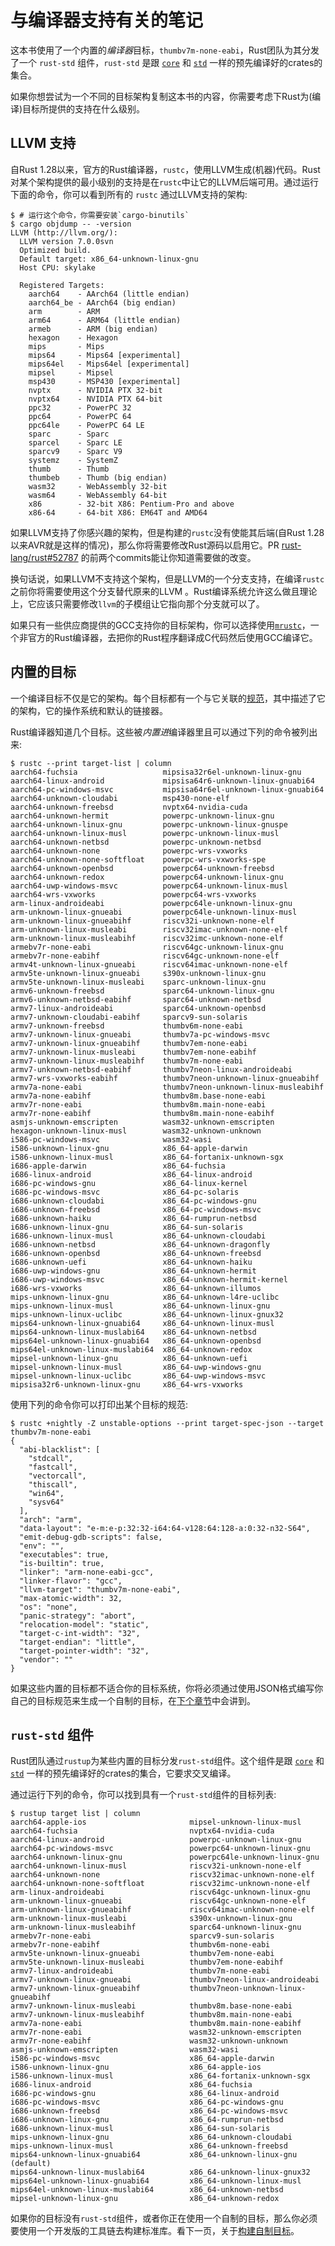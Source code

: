# 与编译器支持有关的笔记

这本书使用了一个内置的*编译器*目标，`thumbv7m-none-eabi`，Rust团队为其分发了一个 `rust-std` 组件，`rust-std` 是跟 [`core`] 和 [`std`] 一样的预先编译好的crates的集合。

[`core`]: https://doc.rust-lang.org/core/index.html
[`std`]: https://doc.rust-lang.org/std/index.html

如果你想尝试为一个不同的目标架构复制这本书的内容，你需要考虑下Rust为(编译)目标所提供的支持在什么级别。

## LLVM 支持

自Rust 1.28以来，官方的Rust编译器，`rustc`，使用LLVM生成(机器)代码。Rust对某个架构提供的最小级别的支持是在`rustc`中让它的LLVM后端可用。通过运行下面的命令，你可以看到所有的 `rustc` 通过LLVM支持的架构:

``` console
$ # 运行这个命令，你需要安装`cargo-binutils`
$ cargo objdump -- -version
LLVM (http://llvm.org/):
  LLVM version 7.0.0svn
  Optimized build.
  Default target: x86_64-unknown-linux-gnu
  Host CPU: skylake

  Registered Targets:
    aarch64    - AArch64 (little endian)
    aarch64_be - AArch64 (big endian)
    arm        - ARM
    arm64      - ARM64 (little endian)
    armeb      - ARM (big endian)
    hexagon    - Hexagon
    mips       - Mips
    mips64     - Mips64 [experimental]
    mips64el   - Mips64el [experimental]
    mipsel     - Mipsel
    msp430     - MSP430 [experimental]
    nvptx      - NVIDIA PTX 32-bit
    nvptx64    - NVIDIA PTX 64-bit
    ppc32      - PowerPC 32
    ppc64      - PowerPC 64
    ppc64le    - PowerPC 64 LE
    sparc      - Sparc
    sparcel    - Sparc LE
    sparcv9    - Sparc V9
    systemz    - SystemZ
    thumb      - Thumb
    thumbeb    - Thumb (big endian)
    wasm32     - WebAssembly 32-bit
    wasm64     - WebAssembly 64-bit
    x86        - 32-bit X86: Pentium-Pro and above
    x86-64     - 64-bit X86: EM64T and AMD64
```

如果LLVM支持了你感兴趣的架构，但是构建的`rustc`没有使能其后端(自Rust 1.28以来AVR就是这样的情况)，那么你将需要修改Rust源码以启用它。PR [rust-lang/rust#52787] 的前两个commits能让你知道需要做的改变。

[rust-lang/rust#52787]: https://github.com/rust-lang/rust/pull/52787

换句话说，如果LLVM不支持这个架构，但是LLVM的一个分支支持，在编译`rustc`之前你将需要使用这个分支替代原来的LLVM 。Rust编译系统允许这么做且理论上，它应该只需要修改`llvm`的子模组让它指向那个分支就可以了。

如果只有一些供应商提供的GCC支持你的目标架构，你可以选择使用[`mrustc`]，一个非官方的Rust编译器，去把你的Rust程序翻译成C代码然后使用GCC编译它。

[`mrustc`]: https://github.com/thepowersgang/mrustc

## 内置的目标

一个编译目标不仅是它的架构。每个目标都有一个与它关联的[规范]，其中描述了它的架构，它的操作系统和默认的链接器。

[规范]: https://github.com/rust-lang/rfcs/blob/master/text/0131-target-specification.md

Rust编译器知道几个目标。这些被*内置进*编译器里且可以通过下列的命令被列出来:

``` console
$ rustc --print target-list | column
aarch64-fuchsia                   mipsisa32r6el-unknown-linux-gnu
aarch64-linux-android             mipsisa64r6-unknown-linux-gnuabi64
aarch64-pc-windows-msvc           mipsisa64r6el-unknown-linux-gnuabi64
aarch64-unknown-cloudabi          msp430-none-elf
aarch64-unknown-freebsd           nvptx64-nvidia-cuda
aarch64-unknown-hermit            powerpc-unknown-linux-gnu
aarch64-unknown-linux-gnu         powerpc-unknown-linux-gnuspe
aarch64-unknown-linux-musl        powerpc-unknown-linux-musl
aarch64-unknown-netbsd            powerpc-unknown-netbsd
aarch64-unknown-none              powerpc-wrs-vxworks
aarch64-unknown-none-softfloat    powerpc-wrs-vxworks-spe
aarch64-unknown-openbsd           powerpc64-unknown-freebsd
aarch64-unknown-redox             powerpc64-unknown-linux-gnu
aarch64-uwp-windows-msvc          powerpc64-unknown-linux-musl
aarch64-wrs-vxworks               powerpc64-wrs-vxworks
arm-linux-androideabi             powerpc64le-unknown-linux-gnu
arm-unknown-linux-gnueabi         powerpc64le-unknown-linux-musl
arm-unknown-linux-gnueabihf       riscv32i-unknown-none-elf
arm-unknown-linux-musleabi        riscv32imac-unknown-none-elf
arm-unknown-linux-musleabihf      riscv32imc-unknown-none-elf
armebv7r-none-eabi                riscv64gc-unknown-linux-gnu
armebv7r-none-eabihf              riscv64gc-unknown-none-elf
armv4t-unknown-linux-gnueabi      riscv64imac-unknown-none-elf
armv5te-unknown-linux-gnueabi     s390x-unknown-linux-gnu
armv5te-unknown-linux-musleabi    sparc-unknown-linux-gnu
armv6-unknown-freebsd             sparc64-unknown-linux-gnu
armv6-unknown-netbsd-eabihf       sparc64-unknown-netbsd
armv7-linux-androideabi           sparc64-unknown-openbsd
armv7-unknown-cloudabi-eabihf     sparcv9-sun-solaris
armv7-unknown-freebsd             thumbv6m-none-eabi
armv7-unknown-linux-gnueabi       thumbv7a-pc-windows-msvc
armv7-unknown-linux-gnueabihf     thumbv7em-none-eabi
armv7-unknown-linux-musleabi      thumbv7em-none-eabihf
armv7-unknown-linux-musleabihf    thumbv7m-none-eabi
armv7-unknown-netbsd-eabihf       thumbv7neon-linux-androideabi
armv7-wrs-vxworks-eabihf          thumbv7neon-unknown-linux-gnueabihf
armv7a-none-eabi                  thumbv7neon-unknown-linux-musleabihf
armv7a-none-eabihf                thumbv8m.base-none-eabi
armv7r-none-eabi                  thumbv8m.main-none-eabi
armv7r-none-eabihf                thumbv8m.main-none-eabihf
asmjs-unknown-emscripten          wasm32-unknown-emscripten
hexagon-unknown-linux-musl        wasm32-unknown-unknown
i586-pc-windows-msvc              wasm32-wasi
i586-unknown-linux-gnu            x86_64-apple-darwin
i586-unknown-linux-musl           x86_64-fortanix-unknown-sgx
i686-apple-darwin                 x86_64-fuchsia
i686-linux-android                x86_64-linux-android
i686-pc-windows-gnu               x86_64-linux-kernel
i686-pc-windows-msvc              x86_64-pc-solaris
i686-unknown-cloudabi             x86_64-pc-windows-gnu
i686-unknown-freebsd              x86_64-pc-windows-msvc
i686-unknown-haiku                x86_64-rumprun-netbsd
i686-unknown-linux-gnu            x86_64-sun-solaris
i686-unknown-linux-musl           x86_64-unknown-cloudabi
i686-unknown-netbsd               x86_64-unknown-dragonfly
i686-unknown-openbsd              x86_64-unknown-freebsd
i686-unknown-uefi                 x86_64-unknown-haiku
i686-uwp-windows-gnu              x86_64-unknown-hermit
i686-uwp-windows-msvc             x86_64-unknown-hermit-kernel
i686-wrs-vxworks                  x86_64-unknown-illumos
mips-unknown-linux-gnu            x86_64-unknown-l4re-uclibc
mips-unknown-linux-musl           x86_64-unknown-linux-gnu
mips-unknown-linux-uclibc         x86_64-unknown-linux-gnux32
mips64-unknown-linux-gnuabi64     x86_64-unknown-linux-musl
mips64-unknown-linux-muslabi64    x86_64-unknown-netbsd
mips64el-unknown-linux-gnuabi64   x86_64-unknown-openbsd
mips64el-unknown-linux-muslabi64  x86_64-unknown-redox
mipsel-unknown-linux-gnu          x86_64-unknown-uefi
mipsel-unknown-linux-musl         x86_64-uwp-windows-gnu
mipsel-unknown-linux-uclibc       x86_64-uwp-windows-msvc
mipsisa32r6-unknown-linux-gnu     x86_64-wrs-vxworks
```

使用下列的命令你可以打印出某个目标的规范:

``` console
$ rustc +nightly -Z unstable-options --print target-spec-json --target thumbv7m-none-eabi
{
  "abi-blacklist": [
    "stdcall",
    "fastcall",
    "vectorcall",
    "thiscall",
    "win64",
    "sysv64"
  ],
  "arch": "arm",
  "data-layout": "e-m:e-p:32:32-i64:64-v128:64:128-a:0:32-n32-S64",
  "emit-debug-gdb-scripts": false,
  "env": "",
  "executables": true,
  "is-builtin": true,
  "linker": "arm-none-eabi-gcc",
  "linker-flavor": "gcc",
  "llvm-target": "thumbv7m-none-eabi",
  "max-atomic-width": 32,
  "os": "none",
  "panic-strategy": "abort",
  "relocation-model": "static",
  "target-c-int-width": "32",
  "target-endian": "little",
  "target-pointer-width": "32",
  "vendor": ""
}
```

如果这些内置的目标都不适合你的目标系统，你将必须通过使用JSON格式编写你自己的目标规范来生成一个自制的目标，在[下个章节][custom-target]中会讲到。

[custom-target]: ./custom-target.md

## `rust-std` 组件

Rust团队通过`rustup`为某些内置的目标分发`rust-std`组件。这个组件是跟 [`core`] 和 [`std`] 一样的预先编译好的crates的集合，它要求交叉编译。

通过运行下列的命令，你可以找到具有一个`rust-std`组件的目标列表:

``` console
$ rustup target list | column
aarch64-apple-ios                       mipsel-unknown-linux-musl
aarch64-fuchsia                         nvptx64-nvidia-cuda
aarch64-linux-android                   powerpc-unknown-linux-gnu
aarch64-pc-windows-msvc                 powerpc64-unknown-linux-gnu
aarch64-unknown-linux-gnu               powerpc64le-unknown-linux-gnu
aarch64-unknown-linux-musl              riscv32i-unknown-none-elf
aarch64-unknown-none                    riscv32imac-unknown-none-elf
aarch64-unknown-none-softfloat          riscv32imc-unknown-none-elf
arm-linux-androideabi                   riscv64gc-unknown-linux-gnu
arm-unknown-linux-gnueabi               riscv64gc-unknown-none-elf
arm-unknown-linux-gnueabihf             riscv64imac-unknown-none-elf
arm-unknown-linux-musleabi              s390x-unknown-linux-gnu
arm-unknown-linux-musleabihf            sparc64-unknown-linux-gnu
armebv7r-none-eabi                      sparcv9-sun-solaris
armebv7r-none-eabihf                    thumbv6m-none-eabi
armv5te-unknown-linux-gnueabi           thumbv7em-none-eabi
armv5te-unknown-linux-musleabi          thumbv7em-none-eabihf
armv7-linux-androideabi                 thumbv7m-none-eabi
armv7-unknown-linux-gnueabi             thumbv7neon-linux-androideabi
armv7-unknown-linux-gnueabihf           thumbv7neon-unknown-linux-gnueabihf
armv7-unknown-linux-musleabi            thumbv8m.base-none-eabi
armv7-unknown-linux-musleabihf          thumbv8m.main-none-eabi
armv7a-none-eabi                        thumbv8m.main-none-eabihf
armv7r-none-eabi                        wasm32-unknown-emscripten
armv7r-none-eabihf                      wasm32-unknown-unknown
asmjs-unknown-emscripten                wasm32-wasi
i586-pc-windows-msvc                    x86_64-apple-darwin
i586-unknown-linux-gnu                  x86_64-apple-ios
i586-unknown-linux-musl                 x86_64-fortanix-unknown-sgx
i686-linux-android                      x86_64-fuchsia
i686-pc-windows-gnu                     x86_64-linux-android
i686-pc-windows-msvc                    x86_64-pc-windows-gnu
i686-unknown-freebsd                    x86_64-pc-windows-msvc
i686-unknown-linux-gnu                  x86_64-rumprun-netbsd
i686-unknown-linux-musl                 x86_64-sun-solaris
mips-unknown-linux-gnu                  x86_64-unknown-cloudabi
mips-unknown-linux-musl                 x86_64-unknown-freebsd
mips64-unknown-linux-gnuabi64           x86_64-unknown-linux-gnu (default)
mips64-unknown-linux-muslabi64          x86_64-unknown-linux-gnux32
mips64el-unknown-linux-gnuabi64         x86_64-unknown-linux-musl
mips64el-unknown-linux-muslabi64        x86_64-unknown-netbsd
mipsel-unknown-linux-gnu                x86_64-unknown-redox
```

如果你的目标没有`rust-std`组件，或者你正在使用一个自制的目标，那么你必须要使用一个开发版的工具链去构建标准库。看下一页，关于[构建自制目标][use-target-file]。

[use-target-file]: ./custom-target.md#use-the-target-file
[xargo]: https://github.com/japaric/xargo
